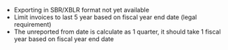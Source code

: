 - Exporting in SBR/XBLR format not yet available
- Limit invoices to last 5 year based on fiscal year end date (legal
  requirement)
- The unreported from date is calculate as 1 quarter, it should take 1
  fiscal year based on fiscal year end date
